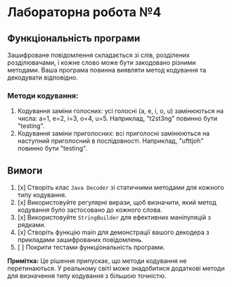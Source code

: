 # Лабораторна робота №4

## Функціональність програми

Зашифроване повідомлення складається зі слів, розділених розділювачами, і кожне слово може бути закодовано різними методами. Ваша програма повинна виявляти метод кодування та декодувати відповідно.

### Методи кодування:
1. Кодування заміни голосних: усі голосні (a, e, i, o, u) замінюються на числа: a=1, e=2, i=3, o=4, u=5. Наприклад, "t2st3ng" повинно бути "testing".
2. Кодування заміни приголосних: всі приголосні замінюються на наступний приголосний в послідовності. Наприклад, "ufttjoh" повинно бути "testing".

## Вимоги

1. [x] Створіть клас `Java Decoder` зі статичними методами для кожного типу кодування.
2. [x] Використовуйте регулярні вирази, щоб визначити, який метод кодування було застосовано до кожного слова.
3. [x] Використовуйте `StringBuilder` для ефективних маніпуляцій з рядками.
4. [x] Створіть функцію main для демонстрації вашого декодера з прикладами зашифрованих повідомлень.
5. [ ] Покрити тестами функціональність програми.

**Примітка:** Це рішення припускає, що методи кодування не перетинаються. У реальному світі може знадобитися додаткові методи для визначення типу кодування з більшою точністю.